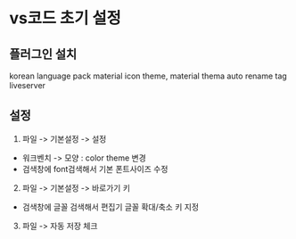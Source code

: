 
# vs코드 초기 설정

## 플러그인 설치
korean language pack
material icon theme, material thema
auto rename tag
liveserver

## 설정
1. 파일 -> 기본설정 -> 설정
- 워크벤치 -> 모양 : color theme 변경
- 검색창에 font검색해서 기본 폰트사이즈 수정
2. 파일 -> 기본설정 -> 바로가기 키
- 검색창에 글꼴 검색해서 편집기 글꼴 확대/축소 키 지정

3. 파일 -> 자동 저장 체크